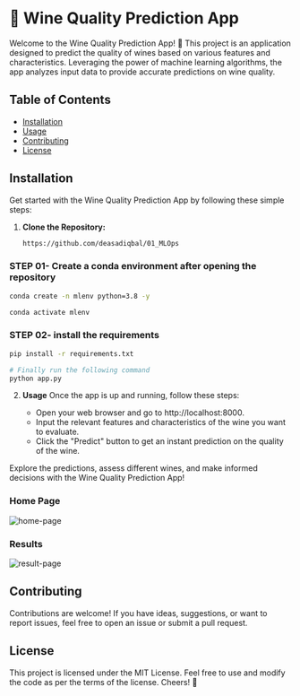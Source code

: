# 🍷 Wine Quality Prediction App

Welcome to the Wine Quality Prediction App! 🚀 This project is an application designed to predict the quality of wines based on various features and characteristics. Leveraging the power of machine learning algorithms, the app analyzes input data to provide accurate predictions on wine quality.

## Table of Contents

- [Installation](#installation)
- [Usage](#usage)
- [Contributing](#contributing)
- [License](#license)

## Installation

Get started with the Wine Quality Prediction App by following these simple steps:

1. **Clone the Repository:**
   ```bash
   https://github.com/deasadiqbal/01_MLOps
   ```

### STEP 01- Create a conda environment after opening the repository

```bash
conda create -n mlenv python=3.8 -y
```

```bash
conda activate mlenv
```


### STEP 02- install the requirements
```bash
pip install -r requirements.txt
```

```bash
# Finally run the following command
python app.py
```


2. **Usage**
Once the app is up and running, follow these steps:

    - Open your web browser and go to http://localhost:8000.
    - Input the relevant features and characteristics of the wine you want to evaluate.
    - Click the "Predict" button to get an instant prediction on the quality of the wine.

Explore the predictions, assess different wines, and make informed decisions with the Wine Quality Prediction App!

### Home Page
![home-page](https://github.com/deasadiqbal/01_MLOps/assets/106802579/bb3f5d63-b12f-4241-b004-5bc6c7b26d27)
### Results
![result-page](https://github.com/deasadiqbal/01_MLOps/assets/106802579/87fbfe69-9f3b-4783-9bc1-1db99d152669)


## Contributing

Contributions are welcome! If you have ideas, suggestions, or want to report issues, feel free to open an issue or submit a pull request.

## License

This project is licensed under the MIT License. Feel free to use and modify the code as per the terms of the license. Cheers! 🥂


